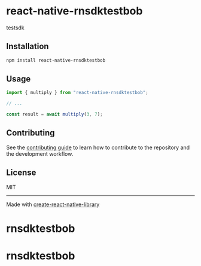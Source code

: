 # react-native-rnsdktestbob
testsdk
## Installation

```sh
npm install react-native-rnsdktestbob
```

## Usage

```js
import { multiply } from "react-native-rnsdktestbob";

// ...

const result = await multiply(3, 7);
```

## Contributing

See the [contributing guide](CONTRIBUTING.md) to learn how to contribute to the repository and the development workflow.

## License

MIT

---

Made with [create-react-native-library](https://github.com/callstack/react-native-builder-bob)
# rnsdktestbob
# rnsdktestbob

